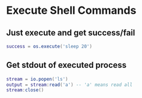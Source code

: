 
# Execute Shell Commands

## Just execute and get success/fail
```lua
success = os.execute('sleep 20')
```

## Get stdout of executed process
```lua
stream = io.popen('ls')
output = stream:read('a') -- 'a' means read all
stream:close()
```
